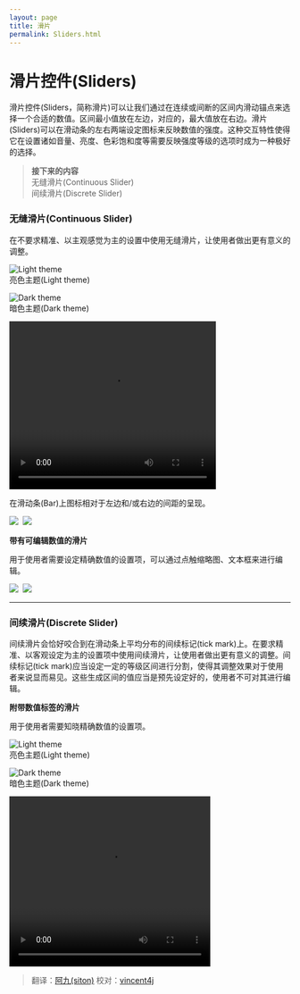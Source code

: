 ```yaml
---
layout: page
title: 滑片
permalink: Sliders.html
---
```


# 滑片控件(Sliders)

滑片控件(Sliders，简称滑片)可以让我们通过在连续或间断的区间内滑动锚点来选择一个合适的数值。区间最小值放在左边，对应的，最大值放在右边。滑片(Sliders)可以在滑动条的左右两端设定图标来反映数值的强度。这种交互特性使得它在设置诸如音量、亮度、色彩饱和度等需要反映强度等级的选项时成为一种极好的选择。

> **接下来的内容**  
> 无缝滑片(Continuous Slider)  
> 间续滑片(Discrete Slider)

### 无缝滑片(Continuous Slider)

在不要求精准、以主观感觉为主的设置中使用无缝滑片，让使用者做出更有意义的调整。

![Light theme](images/components-sliders-sliders-sliders_spec_07_large_mdpi.png)  
亮色主题(Light theme)

![Dark theme](images/components-sliders-sliders-sliders_spec_09_large_mdpi.png)  
暗色主题(Dark theme)

<video crossorigin="anonymous"  loop  controls width="370" height="301">
<source src="http://materialdesign.qiniudn.com/videos/components-sliders-continuous_large_xhdpi.webm" type="video/webm">
</video>

在滑动条(Bar)上图标相对于左边和/或右边的间距的呈现。

![](images/components-sliders-sliders-sliders_12_large_mdpi.png)&nbsp;&nbsp;![](images/components-sliders-sliders-sliders_spec_16_large_mdpi.png)

**带有可编辑数值的滑片**

用于使用者需要设定精确数值的设置项，可以通过点触缩略图、文本框来进行编辑。

![](images/components-sliders-sliders-sliders_14_large_mdpi.png)&nbsp;&nbsp;![](images/components-sliders-sliders-sliders_spec_24_large_mdpi.png)


---

### 间续滑片(Discrete Slider)

间续滑片会恰好咬合到在滑动条上平均分布的间续标记(tick mark)上。在要求精准、以客观设定为主的设置项中使用间续滑片，让使用者做出更有意义的调整。间续标记(tick mark)应当设定一定的等级区间进行分割，使得其调整效果对于使用者来说显而易见。这些生成区间的值应当是预先设定好的，使用者不可对其进行编辑。

**附带数值标签的滑片**

用于使用者需要知晓精确数值的设置项。

![Light theme](images/components-sliders-discreteslider-sliders_precise_03_large_mdpi.png)  
亮色主题(Light theme)

![Dark theme](images/components-sliders-discreteslider-sliders_precise_06_large_mdpi.png)  
暗色主题(Dark theme)

<video crossorigin="anonymous"  loop  controls width="360" height="305">
<source src="http://materialdesign.qiniudn.com/videos/components-sliders-discrete_large_xhdpi.webm" type="video/webm">
</video>

> 翻译：[阿九(siton)](http://www.isiton.me) 校对：[vincent4j](https://github.com/vincent4j)
